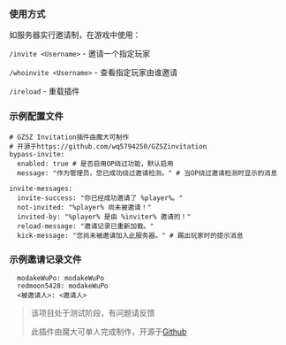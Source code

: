 ### 使用方式

如服务器实行邀请制，在游戏中使用：

`/invite <Username>` - 邀请一个指定玩家

`/whoinvite <Username>` - 查看指定玩家由谁邀请

`/ireload` - 重载插件

### 示例配置文件
```
# GZSZ Invitation插件由魔大可制作
# 开源于https://github.com/wq5794250/GZSZinvitation
bypass-invite:
  enabled: true # 是否启用OP绕过功能，默认启用
  message: "作为管理员，您已成功绕过邀请检测。" # 当OP绕过邀请检测时显示的消息

invite-messages:
  invite-success: "你已经成功邀请了 %player%。"
  not-invited: "%player% 尚未被邀请！"
  invited-by: "%player% 是由 %inviter% 邀请的！"
  reload-message: "邀请记录已重新加载。"
  kick-message: "您尚未被邀请加入此服务器。" # 踢出玩家时的提示消息
```

### 示例邀请记录文件
```
  modakeWuPo: modakeWuPo 
  redmoon5428: modakeWuPo 
  <被邀请人>: <邀请人>
```

> 该项目处于测试阶段，有问题请反馈
> 
> 此插件由魔大可单人完成制作，开源于[Github](https://github.com/wq5794250/GZSZinvitation/tree/master)
